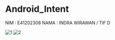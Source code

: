 # Android_Intent

NIM : E41202308
NAMA :  INDRA WIRAWAN / TIF D

![1](https://user-images.githubusercontent.com/80669493/137105415-a9407156-2215-4f94-aa1c-5c52958dde96.png)
![2](https://user-images.githubusercontent.com/80669493/137105435-d8d8b78b-064b-43c0-9cf7-6d8f6e78d328.png)
